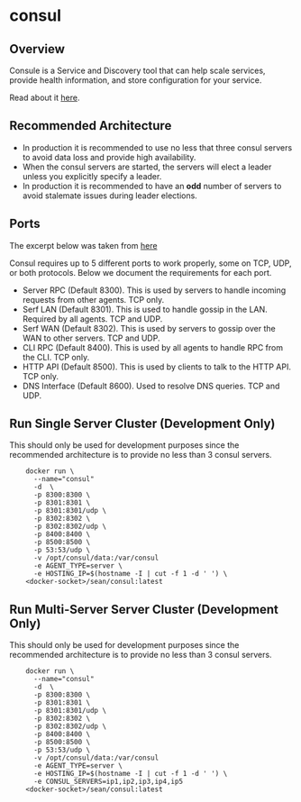 # consul

## Overview

Consule is a Service and Discovery tool that can help scale services, provide health information, and store configuration
for your service.

Read about it [here](https://consul.io).

## Recommended Architecture

* In production it is recommended to use no less that three consul servers to avoid data loss and provide high availability.
* When the consul servers are started, the servers will elect a leader unless you explicitly specify a leader.
* In production it is recommended to have an **odd** number of servers to avoid stalemate issues during leader elections.

## Ports

The excerpt below was taken from [here](http://www.consul.io/docs/agent/options.html)

Consul requires up to 5 different ports to work properly, some on TCP, UDP, or both protocols. Below we document the requirements for each port.

* Server RPC (Default 8300). This is used by servers to handle incoming requests from other agents. TCP only.
* Serf LAN (Default 8301). This is used to handle gossip in the LAN. Required by all agents. TCP and UDP.
* Serf WAN (Default 8302). This is used by servers to gossip over the WAN to other servers. TCP and UDP.
* CLI RPC (Default 8400). This is used by all agents to handle RPC from the CLI. TCP only.
* HTTP API (Default 8500). This is used by clients to talk to the HTTP API. TCP only.
* DNS Interface (Default 8600). Used to resolve DNS queries. TCP and UDP.

## Run Single Server Cluster (Development Only)

This should only be used for development purposes since the recommended architecture is to provide no less than 3 
consul servers.

        docker run \ 
          --name="consul"
          -d  \
          -p 8300:8300 \
          -p 8301:8301 \
          -p 8301:8301/udp \
          -p 8302:8302 \
          -p 8302:8302/udp \
          -p 8400:8400 \
          -p 8500:8500 \
          -p 53:53/udp \
          -v /opt/consul/data:/var/consul
          -e AGENT_TYPE=server \
          -e HOSTING_IP=$(hostname -I | cut -f 1 -d ' ') \
        <docker-socket>/sean/consul:latest
        
## Run Multi-Server Server Cluster (Development Only)
          
This should only be used for development purposes since the recommended architecture is to provide no less than 3 
consul servers.

        docker run \
          --name="consul"
          -d  \
          -p 8300:8300 \
          -p 8301:8301 \
          -p 8301:8301/udp \
          -p 8302:8302 \
          -p 8302:8302/udp \
          -p 8400:8400 \
          -p 8500:8500 \
          -p 53:53/udp \
          -v /opt/consul/data:/var/consul
          -e AGENT_TYPE=server \
          -e HOSTING_IP=$(hostname -I | cut -f 1 -d ' ') \
          -e CONSUL_SERVERS=ip1,ip2,ip3,ip4,ip5
        <docker-socket>/sean/consul:latest
